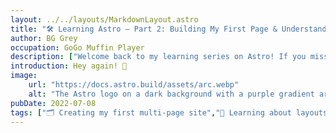 ```yaml
---
layout: ../../layouts/MarkdownLayout.astro
title: "🛠️ Learning Astro – Part 2: Building My First Page & Understanding Layouts"
author: BG Grey
occupation: GoGo Muffin Player
description: ["Welcome back to my learning series on Astro! If you missed my first post, I talked about getting started, why Astro caught my attention, and what I hoped to explore. Now that I’ve spent a bit more time with it, I’m back with Part 2 — and things are getting more exciting. 🚀"]
introduction: Hey again! 👋
image:
    url: "https://docs.astro.build/assets/arc.webp"
    alt: "The Astro logo on a dark background with a purple gradient arc."
pubDate: 2022-07-08
tags: ["🗂️ Creating my first multi-page site","📄 Learning about layouts and how they make reusing code easier", "🎨 Playing with some basic styling (yes, I added Tailwind!)"]
---
```

